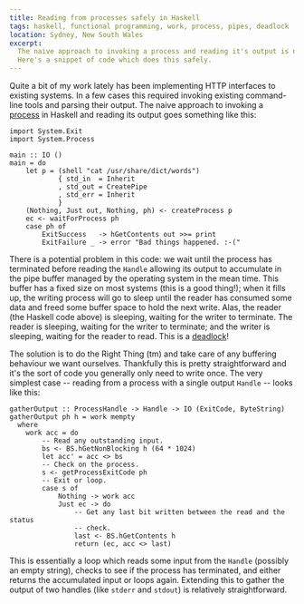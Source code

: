 ```yaml
---
title: Reading from processes safely in Haskell
tags: haskell, functional programming, work, process, pipes, deadlock
location: Sydney, New South Wales
excerpt: 
  The naive approach to invoking a process and reading it's output is not safe.
  Here's a snippet of code which does this safely.
---
```


Quite a bit of my work lately has been implementing HTTP interfaces to existing
systems. In a few cases this required invoking existing command-line tools and
parsing their output. The naive approach to invoking a [process][] in Haskell
and reading its output goes something like this:

[process]: https://hackage.haskell.org/package/process

````{.haskell}
import System.Exit
import System.Process

main :: IO ()
main = do
    let p = (shell "cat /usr/share/dict/words")
            { std_in  = Inherit
            , std_out = CreatePipe
            , std_err = Inherit
            }
    (Nothing, Just out, Nothing, ph) <- createProcess p
    ec <- waitForProcess ph
    case ph of
        ExitSuccess   -> hGetContents out >>= print
        ExitFailure _ -> error "Bad things happened. :-("
````

There is a potential problem in this code: we wait until the process has
terminated before reading the `Handle` allowing its output to accumulate in the
pipe buffer managed by the operating system in the mean time. This buffer has
a fixed size on most systems (this is a good thing!); when it fills up, the
writing process will go to sleep until the reader has consumed some data and
freed some buffer space to hold the next write. Alas, the reader (the Haskell
code above) is sleeping, waiting for the writer to terminate. The reader is
sleeping, waiting for the writer to terminate; and the writer is sleeping,
waiting for the reader to read. This is a [deadlock][]!

[deadlock]: https://en.wikipedia.org/wiki/Deadlock

The solution is to do the Right Thing (tm) and take care of any buffering
behaviour we want ourselves. Thankfully this is pretty straightforward and it's
the sort of code you generally only need to write once. The very simplest case
-- reading from a process with a single output `Handle` -- looks like this:

````{.haskell}
gatherOutput :: ProcessHandle -> Handle -> IO (ExitCode, ByteString)
gatherOutput ph h = work mempty
  where
    work acc = do
        -- Read any outstanding input.
        bs <- BS.hGetNonBlocking h (64 * 1024)
        let acc' = acc <> bs
        -- Check on the process.
        s <- getProcessExitCode ph
        -- Exit or loop.
        case s of
            Nothing -> work acc
            Just ec -> do
                -- Get any last bit written between the read and the status
                -- check.
                last <- BS.hGetContents h
                return (ec, acc <> last)
````

This is essentially a loop which reads some input from the `Handle` (possibly
an empty string), checks to see if the process has terminated, and either
returns the accumulated input or loops again. Extending this to gather the
output of two handles (like `stderr` and `stdout`) is relatively
straightforward.
